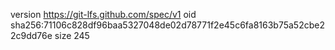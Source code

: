 version https://git-lfs.github.com/spec/v1
oid sha256:71106c828df96baa5327048de02d78771f2e45c6fa8163b75a52cbe22c9dd76e
size 245

